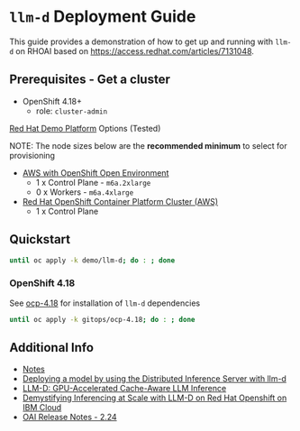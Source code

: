 # `llm-d` Deployment Guide

This guide provides a demonstration of how to get up and running with `llm-d` on RHOAI based on https://access.redhat.com/articles/7131048.

## Prerequisites - Get a cluster

- OpenShift 4.18+
  - role: `cluster-admin`

[Red Hat Demo Platform](https://demo.redhat.com) Options (Tested)

NOTE: The node sizes below are the **recommended minimum** to select for provisioning

- <a href="https://demo.redhat.com/catalog?item=babylon-catalog-prod/sandboxes-gpte.sandbox-ocp.prod&utm_source=webapp&utm_medium=share-link" target="_blank">AWS with OpenShift Open Environment</a>
  - 1 x Control Plane - `m6a.2xlarge`
  - 0 x Workers - `m6a.4xlarge`
- <a href="https://catalog.demo.redhat.com/catalog?item=babylon-catalog-prod/sandboxes-gpte.ocp-wksp.prod&utm_source=webapp&utm_medium=share-link" target="_blank">Red Hat OpenShift Container Platform Cluster (AWS)</a>
  - 1 x Control Plane

## Quickstart

```sh
until oc apply -k demo/llm-d; do : ; done
```

### OpenShift 4.18

See [ocp-4.18](gitops/ocp-4.18) for installation of `llm-d` dependencies

```sh
until oc apply -k gitops/ocp-4.18; do : ; done
```

## Additional Info

- [Notes](NOTES.md)
- [Deploying a model by using the Distributed Inference Server with llm-d](https://access.redhat.com/articles/7131048)
- [LLM-D: GPU-Accelerated Cache-Aware LLM Inference](https://github.com/cnuland/hello-chris-llm-d)
- [Demystifying Inferencing at Scale with LLM-D on Red Hat Openshift on IBM Cloud](https://community.ibm.com/community/user/blogs/tyler-lisowski/2025/05/30/ai-demystifying-llmd)
- [OAI Release Notes - 2.24](https://docs.redhat.com/en/documentation/red_hat_openshift_ai_self-managed/2.24/html-single/release_notes/index#developer-preview-features_relnotes)
